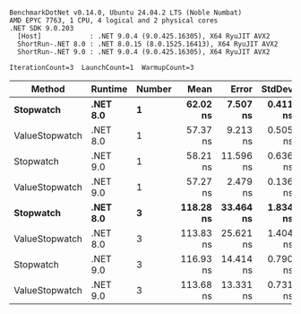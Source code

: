 ```

BenchmarkDotNet v0.14.0, Ubuntu 24.04.2 LTS (Noble Numbat)
AMD EPYC 7763, 1 CPU, 4 logical and 2 physical cores
.NET SDK 9.0.203
  [Host]            : .NET 9.0.4 (9.0.425.16305), X64 RyuJIT AVX2
  ShortRun-.NET 8.0 : .NET 8.0.15 (8.0.1525.16413), X64 RyuJIT AVX2
  ShortRun-.NET 9.0 : .NET 9.0.4 (9.0.425.16305), X64 RyuJIT AVX2

IterationCount=3  LaunchCount=1  WarmupCount=3  

```
| Method         | Runtime  | Number | Mean      | Error     | StdDev   | Min       | Max       | Gen0   | Allocated |
|--------------- |--------- |------- |----------:|----------:|---------:|----------:|----------:|-------:|----------:|
| **Stopwatch**      | **.NET 8.0** | **1**      |  **62.02 ns** |  **7.507 ns** | **0.411 ns** |  **61.56 ns** |  **62.36 ns** | **0.0024** |      **40 B** |
| ValueStopwatch | .NET 8.0 | 1      |  57.37 ns |  9.213 ns | 0.505 ns |  57.01 ns |  57.94 ns |      - |         - |
| Stopwatch      | .NET 9.0 | 1      |  58.21 ns | 11.596 ns | 0.636 ns |  57.73 ns |  58.93 ns |      - |         - |
| ValueStopwatch | .NET 9.0 | 1      |  57.27 ns |  2.479 ns | 0.136 ns |  57.18 ns |  57.43 ns |      - |         - |
| **Stopwatch**      | **.NET 8.0** | **3**      | **118.28 ns** | **33.464 ns** | **1.834 ns** | **116.40 ns** | **120.06 ns** | **0.0024** |      **40 B** |
| ValueStopwatch | .NET 8.0 | 3      | 113.83 ns | 25.621 ns | 1.404 ns | 112.22 ns | 114.82 ns |      - |         - |
| Stopwatch      | .NET 9.0 | 3      | 116.93 ns | 14.414 ns | 0.790 ns | 116.11 ns | 117.68 ns |      - |         - |
| ValueStopwatch | .NET 9.0 | 3      | 113.68 ns | 13.331 ns | 0.731 ns | 113.22 ns | 114.52 ns |      - |         - |
